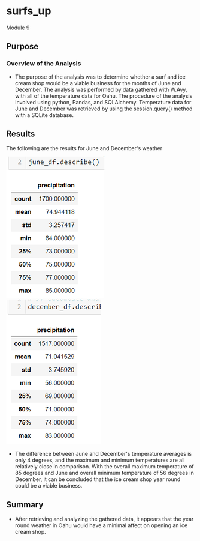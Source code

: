 # surfs_up
Module 9 

## Purpose

### Overview of the Analysis
- The purpose of the analysis was to determine whether a surf and ice cream shop would be a viable business for the months of June and December. The analysis was performed by data gathered with W.Avy, with all of the temperature data for Oahu. The procedure of the analysis involved using python, Pandas, and SQLAlchemy. Temperature data for June and December was retrieved by using the session.query() method with a SQLite database. 

## Results
The following are the results for June and December's weather


![June_weather](Resources/June_weather.png)
![December_weather](Resources/December_weather.png)
- The difference between June and December's temperature averages is only 4 degrees, and the maximum and minimum temperatures are all relatively close in comparison. With the overall maximum temperature of 85 degrees and June and overall minimum temperature of 56 degrees in December, it can be concluded that the ice cream shop year round could be a viable business. 

## Summary

- After retrieving and analyzing the gathered data, it appears that the year round weather in Oahu would have a minimal affect on opening an ice cream shop. 
